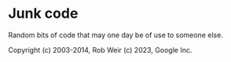 # Junk code

Random bits of code that may one day be of use to someone else.

Copyright (c) 2003-2014, Rob Weir
          (c) 2023, Google Inc.
